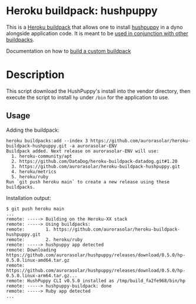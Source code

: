# Heroku buildpack: hushpuppy

This is a [Heroku buildpack](http://devcenter.heroku.com/articles/buildpacks) that allows one to install 
[hushpuppy](https://www.notion.so/aurorasolar/HushPuppy-912cbebe65bc485ba019305cff012b41) in a dyno alongside application code.  It is meant to be 
[used in conjunction with other buildpacks](https://devcenter.heroku.com/articles/using-multiple-buildpacks-for-an-app).

Documentation on how to [build a custom buildpack](https://devcenter.heroku.com/articles/buildpack-api)

# Description

This script download the HushPuppy's install into the vendor directory, then execute the script to install `hp` under 
`/bin` for the application to use.

## Usage

Adding the buildpack:

    heroku buildpacks:add --index 3 https://github.com/aurorasolar/heroku-buildpack-hushpuppy.git -a aurorasolar-ENV
    Buildpack added. Next release on aurorasolar-ENV will use:
      1. heroku-community/apt
      2. https://github.com/DataDog/heroku-buildpack-datadog.git#1.20
      3. https://github.com/aurorasolar/heroku-buildpack-hushpuppy.git
      4. heroku/metrics
      5. heroku/ruby
    Run `git push heroku main` to create a new release using these buildpacks.    

Installation output:
    
    $ git push heroku main
    ...
    remote: -----> Building on the Heroku-XX stack
    remote: -----> Using buildpacks:
    remote:        1. https://github.com/aurorasolar/heroku-buildpack-hushpuppy.git
    remote:        2. heroku/ruby
    remote: -----> hushpuppy app detected
    remote: Downloading https://github.com/aurorasolar/hushpuppy/releases/download/0.5.0/hp-0.5.0.linux-amd64.tar.gz
    remote: https://github.com/aurorasolar/hushpuppy/releases/download/0.5.0/hp-0.5.0.linux-arm64.tar.gz...
    remote: HushPuppy CLI v0.5.0 installed as /tmp/build_fa2fe968/bin/hp
    remote: -----> hushpuppy-buildpack: done
    remote: -----> Ruby app detected
    ...
